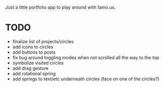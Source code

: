 Just a little portfolio app to play around with famo.us.

TODO
===

* finalize list of projects/circles
* add icons to circles
* add buttons to posts
* fix bug around toggling modes when not scrolled all the way to the top
* symbolize visited circles
* add drag gesture
* add rotational spring
* add springs to text/etc underneath circles (face on one of the circles?)